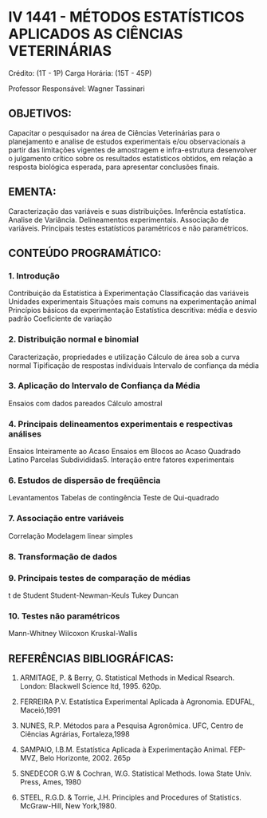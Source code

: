 # IV 1441 - MÉTODOS ESTATÍSTICOS APLICADOS AS CIÊNCIAS VETERINÁRIAS
Crédito: (1T - 1P)
Carga Horária: (15T - 45P)

Professor Responsável: Wagner Tassinari

## OBJETIVOS:
Capacitar o pesquisador na área de Ciências Veterinárias para o planejamento e analise de
estudos experimentais e/ou observacionais a partir das limitações vigentes de amostragem e
infra-estrutura desenvolver o julgamento crítico sobre os resultados estatísticos obtidos, em
relação a resposta biológica esperada, para apresentar conclusões finais.

## EMENTA:
Caracterização das variáveis e suas distribuições. Inferência estatística. Analise de Variância.
Delineamentos experimentais. Associação de variáveis. Principais testes estatísticos
paramétricos e não paramétricos.

## CONTEÚDO PROGRAMÁTICO:

### 1. Introdução

Contribuição da Estatística à Experimentação
Classificação das variáveis
Unidades experimentais
Situações mais comuns na experimentação animal
Princípios básicos da experimentação
Estatística descritiva: média e desvio padrão
Coeficiente de variação

### 2. Distribuição normal e binomial

Caracterização, propriedades e utilização
Cálculo de área sob a curva normal
Tipificação de respostas individuais
Intervalo de confiança da média

### 3. Aplicação do Intervalo de Confiança da Média

Ensaios com dados pareados
Cálculo amostral

### 4. Principais delineamentos experimentais e respectivas análises

Ensaios Inteiramente ao Acaso
Ensaios em Blocos ao Acaso
Quadrado Latino
Parcelas Subdivididas5. Interação entre fatores experimentais

### 6. Estudos de dispersão de freqüência

Levantamentos
Tabelas de contingência
Teste de Qui-quadrado

### 7. Associação entre variáveis

Correlação
Modelagem linear simples

### 8. Transformação de dados

### 9. Principais testes de comparação de médias

t de Student
Student-Newman-Keuls
Tukey
Duncan

### 10. Testes não paramétricos

Mann-Whitney
Wilcoxon
Kruskal-Wallis

## REFERÊNCIAS BIBLIOGRÁFICAS:

1. ARMITAGE, P. & Berry, G. Statistical Methods in Medical Rsearch. London: Blackwell
Science ltd, 1995. 620p.

2. FERREIRA P.V. Estatística Experimental Aplicada à Agronomia. EDUFAL,
Maceió,1991

3. NUNES, R.P. Métodos para a Pesquisa Agronômica. UFC, Centro de Ciências Agrárias,
Fortaleza,1998

4. SAMPAIO, I.B.M. Estatística Aplicada à Experimentação Animal. FEP-MVZ, Belo
Horizonte, 2002. 265p

5. SNEDECOR G.W & Cochran, W.G. Statistical Methods. Iowa State Univ. Press, Ames,
1980

6. STEEL, R.G.D. & Torrie, J.H. Principles and Procedures of Statistics. McGraw-Hill,
New York,1980.
